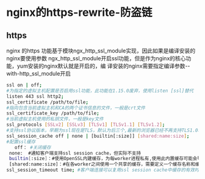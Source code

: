 # nginx的https-rewrite-防盗链

## https

nginx 的https 功能基于模块ngx_http_ssl_module实现，因此如果是编译安装的nginx要使用参数
ngx_http_ssl_module开启ssl功能，但是作为nginx的核心功能，yum安装的nginx默认就是开启的，编
译安装的nginx需要指定编译参数--with-http_ssl_module开启

```bash
ssl on | off;   
#为指定的虚拟主机配置是否启用ssl功能，此功能在1.15.0废弃，使用listen [ssl]替代
listen 443 ssl http2;
ssl_certificate /path/to/file;
#指向包含当前虚拟主机和CA的两个证书信息的文件，一般是crt文件
ssl_certificate_key /path/to/file;
#当前虚拟主机使用的私钥文件，一般是key文件
ssl_protocols [SSLv2] [SSLv3] [TLSv1] [TLSv1.1] [TLSv1.2]; 
#支持ssl协议版本，早期为ssl现在是TLS，默认为后三个,最新的浏览器已经不再支持TLS1.0和TLS1.1
ssl_session_cache off | none | [builtin[:size]] [shared:name:size];
#配置ssl缓存
   off： #关闭缓存
 none:  #通知客户端支持ssl session cache，但实际不支持
 builtin[:size]：#使用OpenSSL内建缓存，为每worker进程私有,使用此内置缓存可能会导致内存碎片
 [shared:name:size]：#在各worker之间使用一个共享的缓存，需要定义一个缓存名称和缓存空间大小，1M可以存储4000个会话信息，多个虚拟主机可以使用相同的缓存名称
ssl_session_timeout time; #客户端连接可以复用ssl session cache中缓存的有效时长，默认5分钟
```




